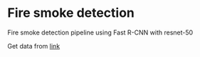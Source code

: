 # Fire smoke detection 
Fire smoke detection pipeline using Fast R-CNN with resnet-50

Get data from [link](https://drive.google.com/drive/folders/1ZINxKLWRMZwltKcPxWsTrlcHze8MW7fK?usp=drive_link)
